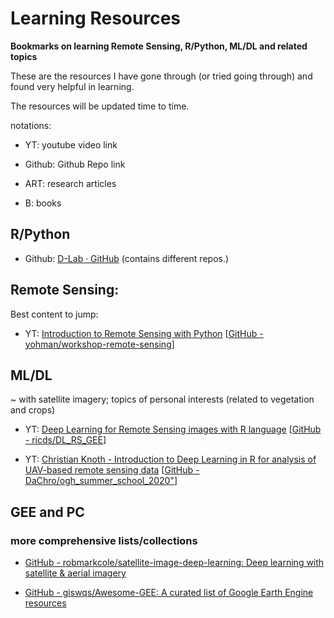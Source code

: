 # **Learning Resources**

**Bookmarks on learning Remote Sensing, R/Python, ML/DL and related topics**

These are the resources I have gone through (or tried going through) and found very helpful in learning.

The resources will be updated time to time.

notations:

-   YT: youtube video link

-   Github: Github Repo link

-   ART: research articles

-   B: books

## R/Python

-   Github: [D-Lab · GitHub](https://github.com/dlab-berkeley/) (contains different repos.)

## Remote Sensing:

Best content to jump:

-   YT: [Introduction to Remote Sensing with Python](https://youtu.be/gi4UdFsayoM) [[GitHub - yohman/workshop-remote-sensing](https://github.com/yohman/workshop-remote-sensing)]

## ML/DL

\~ with satellite imagery; topics of personal interests (related to vegetation and crops)

-   YT: [Deep Learning for Remote Sensing images with R language](https://youtu.be/N3CHgRlRqOA) [[GitHub - ricds/DL_RS_GEE](https://github.com/ricds/DL_RS_GEE)]

-   YT: [Christian Knoth - Introduction to Deep Learning in R for analysis of UAV-based remote sensing data](https://youtu.be/3wPgRS0XYjA) [[GitHub - DaChro/ogh_summer_school_2020"](https://github.com/DaChro/ogh_summer_school_2020)]

## GEE and PC

### more comprehensive lists/collections

-   [GitHub - robmarkcole/satellite-image-deep-learning: Deep learning with satellite & aerial imagery](https://github.com/robmarkcole/satellite-image-deep-learning)

-   [GitHub - giswqs/Awesome-GEE: A curated list of Google Earth Engine resources](https://github.com/giswqs/Awesome-GEE)


